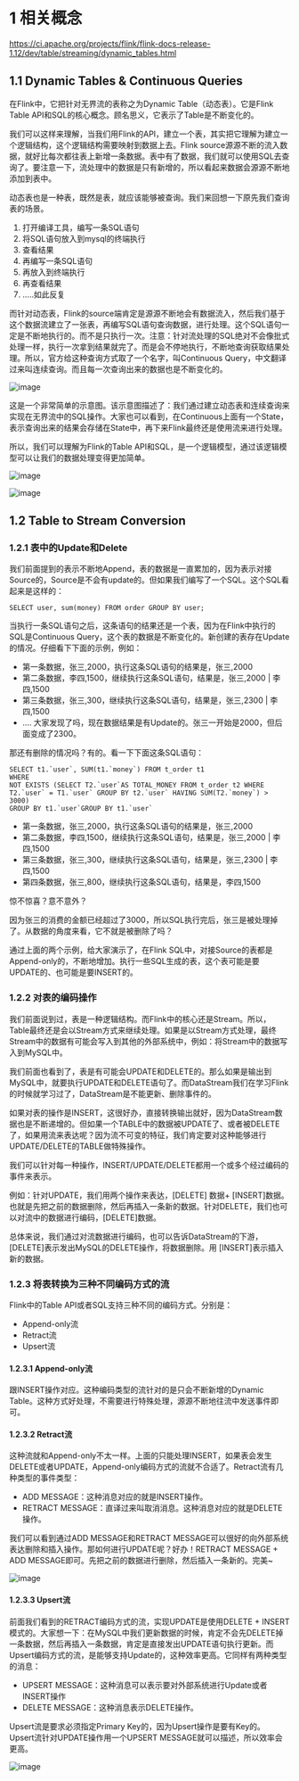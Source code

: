 # 1 相关概念

https://ci.apache.org/projects/flink/flink-docs-release-1.12/dev/table/streaming/dynamic_tables.html

## 1.1 Dynamic Tables & Continuous Queries
在Flink中，它把针对无界流的表称之为Dynamic Table（动态表）。它是Flink Table API和SQL的核心概念。顾名思义，它表示了Table是不断变化的。

我们可以这样来理解，当我们用Flink的API，建立一个表，其实把它理解为建立一个逻辑结构，这个逻辑结构需要映射到数据上去。Flink source源源不断的流入数据，就好比每次都往表上新增一条数据。表中有了数据，我们就可以使用SQL去查询了。要注意一下，流处理中的数据是只有新增的，所以看起来数据会源源不断地添加到表中。

动态表也是一种表，既然是表，就应该能够被查询。我们来回想一下原先我们查询表的场景。
1. 打开编译工具，编写一条SQL语句
2. 将SQL语句放入到mysql的终端执行
3. 查看结果
4. 再编写一条SQL语句
5. 再放入到终端执行
6. 再查看结果 
7. …..如此反复

而针对动态表，Flink的source端肯定是源源不断地会有数据流入，然后我们基于这个数据流建立了一张表，再编写SQL语句查询数据，进行处理。这个SQL语句一定是不断地执行的。而不是只执行一次。注意：针对流处理的SQL绝对不会像批式处理一样，执行一次拿到结果就完了。而是会不停地执行，不断地查询获取结果处理。所以，官方给这种查询方式取了一个名字，叫Continuous Query，中文翻译过来叫连续查询。而且每一次查询出来的数据也是不断变化的。

![image](https://user-images.githubusercontent.com/75486726/178264019-be74d199-21b9-4d1e-b4f0-366686c856ee.png)

这是一个非常简单的示意图。该示意图描述了：我们通过建立动态表和连续查询来实现在无界流中的SQL操作。大家也可以看到，在Continuous上面有一个State，表示查询出来的结果会存储在State中，再下来Flink最终还是使用流来进行处理。

所以，我们可以理解为Flink的Table API和SQL，是一个逻辑模型，通过该逻辑模型可以让我们的数据处理变得更加简单。

![image](https://user-images.githubusercontent.com/75486726/178264166-c5b955e9-81ae-4022-acb9-761557df6c40.png)

![image](https://user-images.githubusercontent.com/75486726/178264177-3448d0a5-14cf-4ea5-b5c8-f069e2aacf16.png)

## 1.2 Table to Stream Conversion

### 1.2.1 表中的Update和Delete
我们前面提到的表示不断地Append，表的数据是一直累加的，因为表示对接Source的，Source是不会有update的。但如果我们编写了一个SQL。这个SQL看起来是这样的：

``` 
SELECT user, sum(money) FROM order GROUP BY user;
```
当执行一条SQL语句之后，这条语句的结果还是一个表，因为在Flink中执行的SQL是Continuous Query，这个表的数据是不断变化的。新创建的表存在Update的情况。仔细看下下面的示例，例如：
- 第一条数据，张三,2000，执行这条SQL语句的结果是，张三,2000
- 第二条数据，李四,1500，继续执行这条SQL语句，结果是，张三,2000 | 李四,1500
- 第三条数据，张三,300，继续执行这条SQL语句，结果是，张三,2300 | 李四,1500
- ….
大家发现了吗，现在数据结果是有Update的。张三一开始是2000，但后面变成了2300。

那还有删除的情况吗？有的。看一下下面这条SQL语句：
``` 
SELECT t1.`user`, SUM(t1.`money`) FROM t_order t1
WHERE
NOT EXISTS (SELECT T2.`user`AS TOTAL_MONEY FROM t_order t2 WHERE T2.`user` = T1.`user` GROUP BY t2.`user` HAVING SUM(T2.`money`) > 3000)
GROUP BY t1.`user`GROUP BY t1.`user`
```

- 第一条数据，张三,2000，执行这条SQL语句的结果是，张三,2000
- 第二条数据，李四,1500，继续执行这条SQL语句，结果是，张三,2000 | 李四,1500
- 第三条数据，张三,300，继续执行这条SQL语句，结果是，张三,2300 | 李四,1500
- 第四条数据，张三,800，继续执行这条SQL语句，结果是，李四,1500

惊不惊喜？意不意外？

因为张三的消费的金额已经超过了3000，所以SQL执行完后，张三是被处理掉了。从数据的角度来看，它不就是被删除了吗？

通过上面的两个示例，给大家演示了，在Flink SQL中，对接Source的表都是Append-only的，不断地增加。执行一些SQL生成的表，这个表可能是要UPDATE的、也可能是要INSERT的。

### 1.2.2 对表的编码操作
我们前面说到过，表是一种逻辑结构。而Flink中的核心还是Stream。所以，Table最终还是会以Stream方式来继续处理。如果是以Stream方式处理，最终Stream中的数据有可能会写入到其他的外部系统中，例如：将Stream中的数据写入到MySQL中。

我们前面也看到了，表是有可能会UPDATE和DELETE的。那么如果是输出到MySQL中，就要执行UPDATE和DELETE语句了。而DataStream我们在学习Flink的时候就学习过了，DataStream是不能更新、删除事件的。

如果对表的操作是INSERT，这很好办，直接转换输出就好，因为DataStream数据也是不断递增的。但如果一个TABLE中的数据被UPDATE了、或者被DELETE了，如果用流来表达呢？因为流不可变的特征，我们肯定要对这种能够进行UPDATE/DELETE的TABLE做特殊操作。

我们可以针对每一种操作，INSERT/UPDATE/DELETE都用一个或多个经过编码的事件来表示。

例如：针对UPDATE，我们用两个操作来表达，[DELETE] 数据+  [INSERT]数据。也就是先把之前的数据删除，然后再插入一条新的数据。针对DELETE，我们也可以对流中的数据进行编码，[DELETE]数据。

总体来说，我们通过对流数据进行编码，也可以告诉DataStream的下游，[DELETE]表示发出MySQL的DELETE操作，将数据删除。用 [INSERT]表示插入新的数据。

### 1.2.3 将表转换为三种不同编码方式的流
Flink中的Table API或者SQL支持三种不同的编码方式。分别是：
- Append-only流
- Retract流
- Upsert流

#### 1.2.3.1 Append-only流
跟INSERT操作对应。这种编码类型的流针对的是只会不断新增的Dynamic Table。这种方式好处理，不需要进行特殊处理，源源不断地往流中发送事件即可。

#### 1.2.3.2 Retract流
这种流就和Append-only不太一样。上面的只能处理INSERT，如果表会发生DELETE或者UPDATE，Append-only编码方式的流就不合适了。Retract流有几种类型的事件类型：
- ADD MESSAGE：这种消息对应的就是INSERT操作。
- RETRACT MESSAGE：直译过来叫取消消息。这种消息对应的就是DELETE操作。

我们可以看到通过ADD MESSAGE和RETRACT MESSAGE可以很好的向外部系统表达删除和插入操作。那如何进行UPDATE呢？好办！RETRACT MESSAGE + ADD MESSAGE即可。先把之前的数据进行删除，然后插入一条新的。完美~

![image](https://user-images.githubusercontent.com/75486726/178264254-35fc6d06-dc03-4801-8416-78574681c475.png)

#### 1.2.3.3 Upsert流
前面我们看到的RETRACT编码方式的流，实现UPDATE是使用DELETE + INSERT模式的。大家想一下：在MySQL中我们更新数据的时候，肯定不会先DELETE掉一条数据，然后再插入一条数据，肯定是直接发出UPDATE语句执行更新。而Upsert编码方式的流，是能够支持Update的，这种效率更高。它同样有两种类型的消息：
- UPSERT MESSAGE：这种消息可以表示要对外部系统进行Update或者INSERT操作
- DELETE MESSAGE：这种消息表示DELETE操作。

Upsert流是要求必须指定Primary Key的，因为Upsert操作是要有Key的。Upsert流针对UPDATE操作用一个UPSERT MESSAGE就可以描述，所以效率会更高。

![image](https://user-images.githubusercontent.com/75486726/178264290-ac4cc524-4aec-40c5-a7a3-c1cce62aa177.png)
